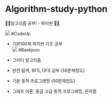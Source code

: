 # Algorithm-study-python
👩‍💻알고리즘 공부! - 파이썬 👨‍💻


<img src="https://img.shields.io/badge/step1-blue?style=flat-square&logo=simpleicons에서_아이콘이름&logoColor=white"/></a>    #CodeUp  
- 기본100제 파이썬 기초 공부  
<img src="https://img.shields.io/badge/step2-blue?style=flat-square&logo=simpleicons에서_아이콘이름&logoColor=white"/></a>    #Baekjoon    
- 그리디 알고리즘

- 완전 탐색, BFS, DFS 공부 (50문제정도)

- 기본 동적 프로그래밍 (50문제정도)

- 그래프 이론, 중급 고급 동적 프로그래밍, 문자열
